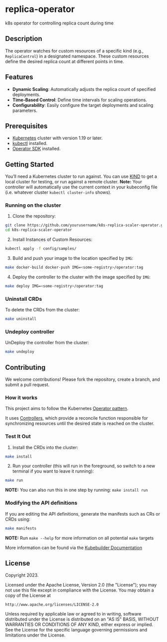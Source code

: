 # replica-operator
k8s operator for controlling replica count during time

## Description
The operator watches for custom resources of a specific kind (e.g., `ReplicaControl`) in a designated namespace. These custom resources define the desired replica count at different points in time.

## Features

- **Dynamic Scaling**: Automatically adjusts the replica count of specified deployments.
- **Time-Based Control**: Define time intervals for scaling operations.
- **Configurability**: Easily configure the target deployments and scaling parameters.

## Prerequisites

- [Kubernetes](https://kubernetes.io/) cluster with version 1.19 or later.
- [kubectl](https://kubernetes.io/docs/tasks/tools/install-kubectl/) installed.
- [Operator SDK](https://sdk.operatorframework.io/docs/installation/install-operator-sdk/) installed.


## Getting Started
You’ll need a Kubernetes cluster to run against. You can use [KIND](https://sigs.k8s.io/kind) to get a local cluster for testing, or run against a remote cluster.
**Note:** Your controller will automatically use the current context in your kubeconfig file (i.e. whatever cluster `kubectl cluster-info` shows).

### Running on the cluster
1. Clone the repository:

```bash
git clone https://github.com/yourusername/k8s-replica-scaler-operator.git
cd k8s-replica-scaler-operator
```

2. Install Instances of Custom Resources:

```sh
kubectl apply -f config/samples/
```
3. Build and push your image to the location specified by `IMG`:

```sh
make docker-build docker-push IMG=<some-registry>/operator:tag
```

4. Deploy the controller to the cluster with the image specified by `IMG`:

```sh
make deploy IMG=<some-registry>/operator:tag
```

### Uninstall CRDs
To delete the CRDs from the cluster:

```sh
make uninstall
```

### Undeploy controller
UnDeploy the controller from the cluster:

```sh
make undeploy
```

## Contributing
We welcome contributions! Please fork the repository, create a branch, and submit a pull request.

### How it works
This project aims to follow the Kubernetes [Operator pattern](https://kubernetes.io/docs/concepts/extend-kubernetes/operator/).

It uses [Controllers](https://kubernetes.io/docs/concepts/architecture/controller/),
which provide a reconcile function responsible for synchronizing resources until the desired state is reached on the cluster.

### Test It Out
1. Install the CRDs into the cluster:

```sh
make install
```

2. Run your controller (this will run in the foreground, so switch to a new terminal if you want to leave it running):

```sh
make run
```

**NOTE:** You can also run this in one step by running: `make install run`

### Modifying the API definitions
If you are editing the API definitions, generate the manifests such as CRs or CRDs using:

```sh
make manifests
```

**NOTE:** Run `make --help` for more information on all potential `make` targets

More information can be found via the [Kubebuilder Documentation](https://book.kubebuilder.io/introduction.html)

## License

Copyright 2023.

Licensed under the Apache License, Version 2.0 (the "License");
you may not use this file except in compliance with the License.
You may obtain a copy of the License at

    http://www.apache.org/licenses/LICENSE-2.0

Unless required by applicable law or agreed to in writing, software
distributed under the License is distributed on an "AS IS" BASIS,
WITHOUT WARRANTIES OR CONDITIONS OF ANY KIND, either express or implied.
See the License for the specific language governing permissions and
limitations under the License.
